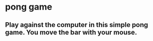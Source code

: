 # pong game

## Play against the computer in this simple pong game. You move the bar with your mouse. 
